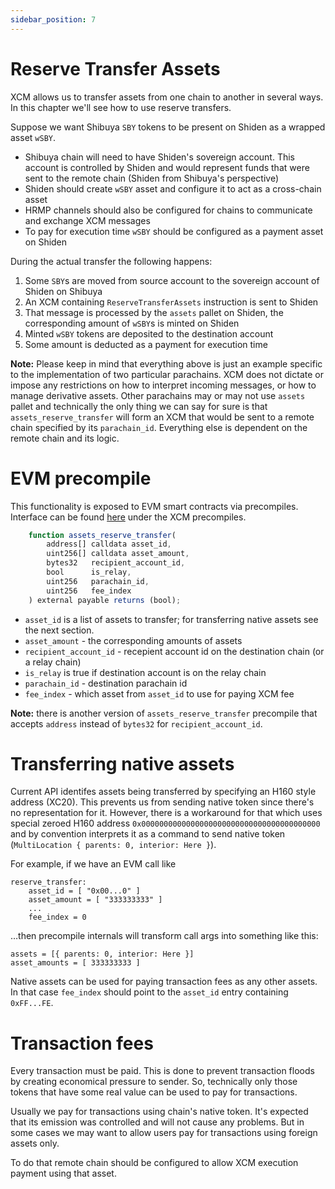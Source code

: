 ```yaml
---
sidebar_position: 7
---
```


# Reserve Transfer Assets

XCM allows us to transfer assets from one chain to another in several ways. In this chapter we'll see how to use reserve transfers.

Suppose we want Shibuya `SBY` tokens to be present on Shiden as a wrapped asset `wSBY`.

- Shibuya chain will need to have Shiden's sovereign account. This account is controlled by Shiden and would represent funds that were sent to the remote chain (Shiden from Shibuya's perspective)
- Shiden should create `wSBY` asset and configure it to act as a cross-chain asset
- HRMP channels should also be configured for chains to communicate and exchange XCM messages
- To pay for execution time `wSBY` should be configured as a payment asset on Shiden

During the actual transfer the following happens:
1. Some `SBY`s are moved from source account to the sovereign account of Shiden on Shibuya
2. An XCM containing `ReserveTransferAssets` instruction is sent to Shiden
3. That message is processed by the `assets` pallet on Shiden, the corresponding amount of `wSBY`s is minted on Shiden
4. Minted `wSBY` tokens are deposited to the destination account
5. Some amount is deducted as a payment for execution time

**Note:** Please keep in mind that everything above is just an example specific to the implementation of two particular parachains. XCM does not dictate or impose any restrictions on how to interpret incoming messages, or how to manage derivative assets. Other parachains may or may not use `assets` pallet and technically the only thing we can say for sure is that `assets_reserve_transfer` will form an XCM that would be sent to a remote chain specified by its `parachain_id`. Everything else is dependent on the remote chain and its logic.

# EVM precompile

This functionality is exposed to EVM smart contracts via precompiles. Interface can be found [here](https://github.com/AstarNetwork/astar-frame) under the XCM precompiles.

```js
    function assets_reserve_transfer(
        address[] calldata asset_id,
        uint256[] calldata asset_amount,
        bytes32   recipient_account_id,
        bool      is_relay,
        uint256   parachain_id,
        uint256   fee_index
    ) external payable returns (bool);
```

- `asset_id` is a list of assets to transfer; for transferring native assets see the next section.
- `asset_amount` - the corresponding amounts of assets
- `recipient_account_id` - recepient account id on the destination chain (or a relay chain)
- `is_relay` is true if destination account is on the relay chain
- `parachain_id` - destination parachain id
- `fee_index` - which asset from `asset_id` to use for paying XCM fee

**Note:** there is another version of `assets_reserve_transfer` precompile that accepts `address` instead of `bytes32` for `recipient_account_id`.

# Transferring native assets

Current API identifes assets being transferred by specifying an H160 style address (XC20). This prevents us from sending native token since there's no representation for it. However, there is a workaround for that which uses special zeroed H160 address `0x0000000000000000000000000000000000000000` and by convention interprets it as a command to send native token (`MultiLocation { parents: 0, interior: Here }`).

For example, if we have an EVM call like
```
reserve_transfer:
    asset_id = [ "0x00...0" ]
    asset_amount = [ "333333333" ]
    ...
    fee_index = 0
```

…then precompile internals will transform call args into something like this:
```
assets = [{ parents: 0, interior: Here }]
asset_amounts = [ 333333333 ]
```

Native assets can be used for paying transaction fees as any other assets. In that case `fee_index` should point to the `asset_id` entry containing `0xFF...FE`. 

# Transaction fees

Every transaction must be paid. This is done to prevent transaction floods by creating economical pressure to sender. So, technically only those tokens that have some real value can be used to pay for transactions.

Usually we pay for transactions using chain's native token. It's expected that its emission was controlled and will not cause any problems. But in some cases we may want to allow users pay for transactions using foreign assets only.

To do that remote chain should be configured to allow XCM execution payment using that asset.
